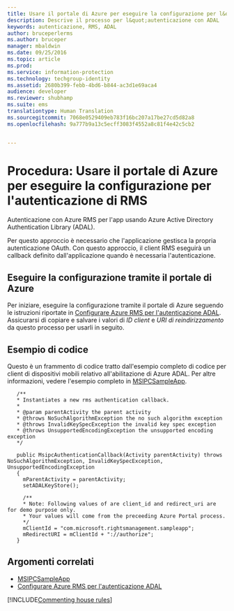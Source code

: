```yaml
---
title: Usare il portale di Azure per eseguire la configurazione per l&quot;autenticazione di RMS | Azure RMS
description: Descrive il processo per l&quot;autenticazione con ADAL
keywords: autenticazione, RMS, ADAL
author: bruceperlerms
ms.author: bruceper
manager: mbaldwin
ms.date: 09/25/2016
ms.topic: article
ms.prod: 
ms.service: information-protection
ms.technology: techgroup-identity
ms.assetid: 2680b399-febb-4bd6-b844-ac3d1e69aca4
audience: developer
ms.reviewer: shubhamp
ms.suite: ems
translationtype: Human Translation
ms.sourcegitcommit: 7068e0529409eb783f16bc207a17be27cd5d82a8
ms.openlocfilehash: 9a777b9a13c5ecff3083f4552a8c81f4e42c5cb2


---
```


# <a name="how-to-use-azure-portal-to-configure-for-rms-authentication"></a>Procedura: Usare il portale di Azure per eseguire la configurazione per l'autenticazione di RMS

Autenticazione con Azure RMS per l'app usando Azure Active Directory Authentication Library (ADAL).

Per questo approccio è necessario che l'applicazione gestisca la propria autenticazione OAuth. Con questo approccio, il client RMS eseguirà un callback definito dall'applicazione quando è necessaria l'autenticazione.

## <a name="configure-via-azure-portal"></a>Eseguire la configurazione tramite il portale di Azure
Per iniziare, eseguire la configurazione tramite il portale di Azure seguendo le istruzioni riportate in [Configurare Azure RMS per l'autenticazione ADAL](adal-auth.md). Assicurarsi di copiare e salvare i valori di *ID client* e *URI di reindirizzamento* da questo processo per usarli in seguito.

## <a name="code-sample"></a>Esempio di codice
Questo è un frammento di codice tratto dall'esempio completo di codice per client di dispositivi mobili relativo all'abilitazione di Azure ADAL. Per altre informazioni, vedere l'esempio completo in [MSIPCSampleApp](https://github.com/AzureAD/rms-sdk-ui-for-android/tree/master/samples/MsipcSampleApp).

       /**
       * Instantiates a new rms authentication callback.
       *
       * @param parentActivity the parent activity
       * @throws NoSuchAlgorithmException the no such algorithm exception
       * @throws InvalidKeySpecException the invalid key spec exception
       * @throws UnsupportedEncodingException the unsupported encoding exception
       */

       public MsipcAuthenticationCallback(Activity parentActivity) throws NoSuchAlgorithmException, InvalidKeySpecException, UnsupportedEncodingException
       {
         mParentActivity = parentActivity;
         setADALKeyStore();

         /**
         * Note: Following values of are client_id and redirect_uri are for demo purpose only.
         * Your values will come from the preceeding Azure Portal process.
         */
         mClientId = "com.microsoft.rightsmanagement.sampleapp";
         mRedirectURI = mClientId + "://authorize";
       }


## <a name="related-topics"></a>Argomenti correlati

- [MSIPCSampleApp](https://github.com/AzureAD/rms-sdk-ui-for-android/tree/master/samples/MsipcSampleApp)
- [Configurare Azure RMS per l'autenticazione ADAL](adal-auth.md)

[!INCLUDE[Commenting house rules](../includes/houserules.md)]


<!--HONumber=Jan17_HO1-->


